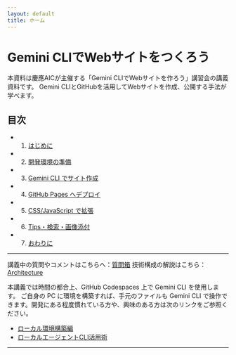 ```yaml
---
layout: default
title: ホーム
---
```


# Gemini CLIでWebサイトをつくろう

本資料は慶應AICが主催する「Gemini CLIでWebサイトを作ろう」講習会の講義資料です。
Gemini CLIとGitHubを活用してWebサイトを作成、公開する手法が学べます。

## 目次

- 1. [はじめに](./01-introduction.md)
- 2. [開発環境の準備](./02-environment.md)
- 3. [Gemini CLI でサイト作成](./03-build-with-gemini.md)
- 4. [GitHub Pages へデプロイ](./04-deploy-github-pages.md)
- 5. [CSS/JavaScript で拡張](./05-style-and-js.md)
- 6. [Tips・検索・画像添付](./06-tips-and-tricks.md)
- 7. [おわりに](./07-outro.md)

---

講義中の質問やコメントはこちらへ：[質問箱](./board.html)
技術構成の解説はこちら：[Architecture](./architecture.md)

本講義では時間の都合上、GitHub Codespaces 上で Gemini CLI を使用します。
ご自身の PC に環境を構築すれば、手元のファイルも Gemini CLI で操作できます。開発にある程度慣れている方や、興味のある方は次のリンクをご参照ください。
- [ローカル環境構築編](./local-setup.md)
- [ローカルエージェントCLI活用術](./agent-cli-local.md)

---

